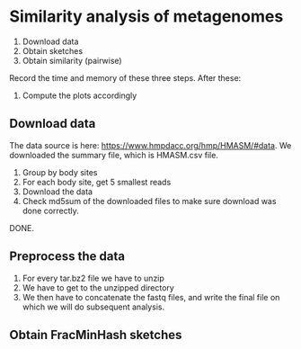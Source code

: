 # Similarity analysis of metagenomes

1. Download data
1. Obtain sketches
1. Obtain similarity (pairwise)

Record the time and memory of these three steps. After these:

1. Compute the plots accordingly


## Download data
The data source is here: https://www.hmpdacc.org/hmp/HMASM/#data. We downloaded the summary file, which is HMASM.csv file.

1. Group by body sites
1. For each body site, get 5 smallest reads
1. Download the data
1. Check md5sum of the downloaded files to make sure download was done correctly.

DONE.

## Preprocess the data

1. For every tar.bz2 file we have to unzip
1. We have to get to the unzipped directory
1. We then have to concatenate the fastq files, and write the final file on which we will do subsequent analysis.

## Obtain FracMinHash sketches

